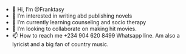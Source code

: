 - 👋 Hi, I’m @Franktasy
- 👀 I’m interested in writing abd publishing novels
- 🌱 I’m currently learning counseling and socio therapy
- 💞️ I’m looking to collaborate on making hit movies.
- 📫 How to reach me +234 904 620 8499 Whatsapp line.
Am also a lyricist and a big fan of country music.
<!---
Franktasy/Franktasy is a ✨ special ✨ repository because its `README.md` (this file) appears on your GitHub profile.
You can click the Preview link to take a look at your changes.
--->
